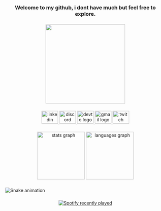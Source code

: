 <h3 align="center">Welcome to my github, i dont have much but feel free to explore.</h3>

###

<div align="center">
  <img height="250" src="https://i.redd.it/kjh2j57syah71.gif"  />
</div>

###

<div align="center">
  <a href="https://www.linkedin.com/in/kaiquepill/" target="_blank">
    <img src="https://raw.githubusercontent.com/maurodesouza/profile-readme-generator/master/src/assets/icons/social/linkedin/default.svg" width="52" height="40" alt="linkedin logo"  />
  </a>
  <a href="kaique#2034" target="_blank">
    <img src="https://raw.githubusercontent.com/maurodesouza/profile-readme-generator/master/src/assets/icons/social/discord/default.svg" width="52" height="40" alt="discord logo"  />
  </a>
  <a href="https://github.com/kaiqkt" target="_blank">
    <img src="https://raw.githubusercontent.com/maurodesouza/profile-readme-generator/master/src/assets/icons/social/devto/default.svg" width="52" height="40" alt="devto logo"  />
  </a>
  <a href="kaiquebeserra1313@gmail.com" target="_blank">
    <img src="https://raw.githubusercontent.com/maurodesouza/profile-readme-generator/master/src/assets/icons/social/gmail/default.svg" width="52" height="40" alt="gmail logo"  />
  </a>
  <a href="https://www.twitch.tv/kaiqkt" target="_blank">
    <img src="https://raw.githubusercontent.com/maurodesouza/profile-readme-generator/master/src/assets/icons/social/twitch/default.svg" width="52" height="40" alt="twitch logo"  />
  </a>
</div>

###

<div align="center">
  <img src="https://github-readme-stats.vercel.app/api?hide_title=false&hide_rank=false&show_icons=true&include_all_commits=true&count_private=true&disable_animations=false&theme=dracula&locale=en&hide_border=false&username=kaiqkt" height="150" alt="stats graph"  />
  <img src="https://github-readme-stats.vercel.app/api/top-langs?locale=en&hide_title=false&layout=compact&card_width=320&langs_count=5&theme=dracula&hide_border=false&username=kaiqkt" height="150" alt="languages graph"  />
</div>

###

<img href="https://raw.githubusercontent.com/kaiqkt/kaiqkt/blob/output/snake.svg" alt="Snake animation" />

###

<div align="center">
  <a href="https://open.spotify.com/user/31osbtle25vc46glk2udilks3rcm">
    <img src="https://spotify-recently-played-readme.vercel.app/api?count=5" alt="Spotify recently played"  />
  </a>
</div>

###